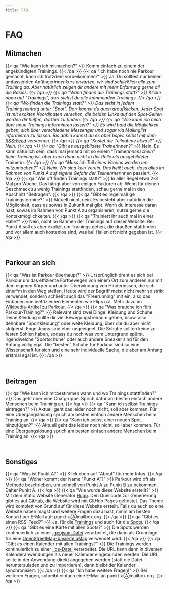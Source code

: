 ```yaml
---
title: FAQ
---
```

# FAQ

## Mitmachen
{{< qa "Wie kann ich mitmachen?" >}}
Komm einfach zu einem der angekündigten Trainings.
{{< /qa >}}
{{< qa "Ich habe noch nie Parkour gemacht, kann ich trotzdem vorbeikommen?" >}}
Ja. Du solltest nur keinen umfassenden Anfänger*innenkurs erwarten, wir sind schließlich alle zum Training da. Aber natürlich zeigen dir andere mit mehr Erfahrung gerne all die Basics.
{{< /qa >}}
{{< qa "Wann finden die Trainings statt?" >}}
Klicke oben auf "Trainings", dort siehst du alle kommenden Trainings.
{{< /qa >}}
{{< qa "Wo finden die Trainings statt?" >}}
Das steht in jedem Trainingseintrag unter "Spot". Dort kannst du auch draufklicken. Jeder Spot ist mit exakten Koordinaten versehen, die beiden Links auf den Spot-Seiten werden dir helfen, dorthin zu finden.
{{< /qa >}}
{{< qa "Wie kann ich mich über neue Trainings informieren lassen?" >}}
Es wird bald die Möglichkeit geben, sich über verschiedene Messenger und sogar via Mailinglist informieren zu lassen. Bis dahin kannst du es aber bspw. selbst mit dem [RSS-Feed](/events/index.xml) versuchen.
{{< /qa >}}
{{< qa "Kostet die Teilnahme etwas?" >}}
Nein.
{{< /qa >}}
{{< qa "Gibt es ausgebildete Trainer*innen?" >}}
Nein. Es kann natürlich sein, dass mal jemand mit so einem "Trainer*innenschein" beim Training ist, aber auch dann nicht in der Rolle als ausgebildete*r Trainer*in.
{{< /qa >}}
{{< qa "Muss ich Teil eines Vereins werden um mitzumachen?" >}}
Nein. Wir sind kein Verein. Das heißt auch, dass alles im Rahmen von Punkt A auf eigene Gefahr der Teilnehmer*innen passiert.
{{< /qa >}}
{{< qa "Wie oft finden Trainings statt?" >}}
In aller Regel etwa 2-3 Mal pro Woche. Das hängt aber von einigen Faktoren ab. Wenn für deinen Geschmack zu wenig Trainings stattfinden, schau gerne mal in den Abschnitt "Beitragen". 
{{< /qa >}}
{{< qa "Gibt es regelmäßige Trainingstermine?" >}}
Aktuell nicht, nein. Es besteht aber natürlich die Möglichkeit, dass es sowas in Zukunft mal gibt. Wenn du Interesse daran hast, sowas im Rahmen von Punkt A zu organisieren, nutze gerne die Kontaktmöglichkeiten.
{{< /qa >}}
{{< qa "Trainiert ihr auch mal in einer Halle?" >}}
Nein, nicht im Rahmen der Trainings auf dieser Website. Bei Punkt A soll es aber explizit um Trainings gehen, die draußen stattfinden und vor allem auch kostenlos sind, was bei Hallen oft nicht gegeben ist.
{{< /qa >}}

&nbsp;
## Parkour an sich
{{< qa "Was ist Parkour überhaupt?" >}}
Ursprünglich dreht es sich bei Parkour um das effiziente Fortbewegen von einem Ort zum anderen nur mit dem eigenen Körper und unter Überwindung von Hindernissen, die sich einer*m in den Weg stellen. Heute wird der Begriff meist nicht mehr so strikt verwendet, sondern schließt auch das "Freerunning" mit ein, also das Einbauen von ineffizienten Elementen wie Flips u.ä. Mehr dazu im [Wikipedia-Artikel zu Parkour](https://de.wikipedia.org/wiki/Parkour).
{{< /qa >}}
{{< qa "Was brauche ich fürs Parkour-Training?" >}}
Relevant sind zwei Dinge: Kleidung und Schuhe. Deine Kleidung sollte dir viel Bewegungsfreiraum geben, bspw. also dehnbare "Sportkleidung" oder weite Kleidung, über die du aber nicht stolperst. Enge Jeans sind eher ungeeignet. Die Schuhe sollten keine zu festen Sohlen haben, sodass du noch was vom Untergrund spürst. Irgendwelche "Sportschuhe" oder auch andere Sneaker sind für den Anfang völlig egal. Die "besten" Schuhe für Parkour sind so eine Wissenschaft für sich und eine sehr individuelle Sache, die aber am Anfang erstmal egal ist.
{{< /qa >}}

&nbsp;
## Beitragen
{{< qa "Wie kann ich mitbestimmen wann und wo Trainings stattfinden?" >}}
Das geht über eine Chatgruppe. Sprich dafür am besten einfach andere Menschen beim Training an.
{{< /qa >}}
{{< qa "Kann ich selbst Trainings eintragen?" >}}
Aktuell geht das leider noch nicht, soll aber kommen. Für eine Übergangslösung sprich am besten einfach andere Menschen beim Training an.
{{< /qa >}}
{{< qa "Kann ich selbst einen neuen Spot hinzufügen?" >}}
Aktuell geht das leider noch nicht, soll aber kommen. Für eine Übergangslösung sprich am besten einfach andere Menschen beim Training an.
{{< /qa >}}

&nbsp;
## Sonstiges
{{< qa "Was ist Punkt A?" >}}
Klick oben auf "About" für mehr Infos.
{{< /qa >}}
{{< qa "Woher kommt der Name \"Punkt A\"?" >}}
Parkour wird oft als Methode beschrieben, um schnell von Punkt A zu Punkt B zu bekommen. Daher Punkt A.
{{< /qa >}}
{{< qa "Wie wurde diese Website erstellt?" >}}
Mit dem Static Website Generator [Hugo](https://gohugo.io/). Den Quellcode zur Generierung gibt es auf [GitHub](https://github.com/punkt-a/punkt-a.github.io), die Website wird mit GitHub Pages gehostet. Das Theme wird komplett von Grund auf für diese Website erstellt. Falls du auch so eine Website haben magst und weitere Fragen dazu hast, nimm am besten Kontakt per E-Mail auf: punkt-aⒶmailbox.org.
{{< /qa >}}
{{< qa "Gibt es einen RSS-Feed?" >}}
Ja, für die [Trainings](/events/index.xml) und auch für die [Spots](/locations/index.xml).
{{< /qa >}}
{{< qa "Gibt es eine Karte mit allen Spots?" >}}
Die Spots werden kontinuierlich zu einer [.geojson-Datei](/locations/index.geojson) verarbeitet, die dann als Grundlage für eine [OpenStreetMap-basierte uMap](https://umap.openstreetmap.fr/en/map/punkt-a-spots_746905) verwendet wird.
{{< /qa >}}
{{< qa "Gibt es einen Kalender mit allen Trainings?" >}}
Die Trainings werden kontinuierlich zu einer [.ics-Datei](/events/index.ics) verarbeitet. Die URL kann dann in diversen Kalenderanwendungen als neuer Kalender eingebunden werden. Die URL sollte in der Anwendung direkt angegeben werden (statt die Datei herunterzuladen und zu importieren), dann bleibt der Kalender synchronisiert.
{{< /qa >}}
{{< qa "Ich habe weitere Fragen!" >}}
Bei weiteren Fragen, schreibt einfach eine E-Mail an punkt-aⒶmailbox.org.
{{< /qa >}}
